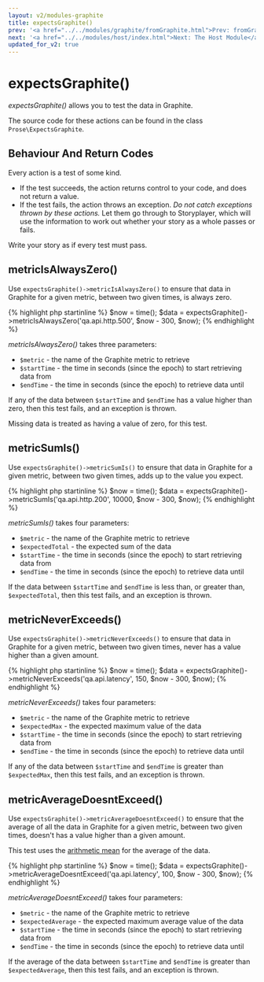 ```yaml
---
layout: v2/modules-graphite
title: expectsGraphite()
prev: '<a href="../../modules/graphite/fromGraphite.html">Prev: fromGraphite()</a>'
next: '<a href="../../modules/host/index.html">Next: The Host Module</a>'
updated_for_v2: true
---
```

# expectsGraphite()

_expectsGraphite()_ allows you to test the data in Graphite.

The source code for these actions can be found in the class `Prose\ExpectsGraphite`.

## Behaviour And Return Codes

Every action is a test of some kind.

* If the test succeeds, the action returns control to your code, and does not return a value.
* If the test fails, the action throws an exception. _Do not catch exceptions thrown by these actions._ Let them go through to Storyplayer, which will use the information to work out whether your story as a whole passes or fails.

Write your story as if every test must pass.

## metricIsAlwaysZero()

Use `expectsGraphite()->metricIsAlwaysZero()` to ensure that data in Graphite for a given metric, between two given times, is always zero.

{% highlight php startinline %}
$now = time();
$data = expectsGraphite()->metricIsAlwaysZero('qa.api.http.500', $now - 300, $now);
{% endhighlight %}

_metricIsAlwaysZero()_ takes three parameters:

* `$metric` - the name of the Graphite metric to retrieve
* `$startTime` - the time in seconds (since the epoch) to start retrieving data from
* `$endTime` - the time in seconds (since the epoch) to retrieve data until

If any of the data between `$startTime` and `$endTime` has a value higher than zero, then this test fails, and an exception is thrown.

Missing data is treated as having a value of zero, for this test.

## metricSumIs()

Use `expectsGraphite()->metricSumIs()` to ensure that data in Graphite for a given metric, between two given times, adds up to the value you expect.

{% highlight php startinline %}
$now = time();
$data = expectsGraphite()->metricSumIs('qa.api.http.200', 10000, $now - 300, $now);
{% endhighlight %}

_metricSumIs()_ takes four parameters:

* `$metric` - the name of the Graphite metric to retrieve
* `$expectedTotal` - the expected sum of the data
* `$startTime` - the time in seconds (since the epoch) to start retrieving data from
* `$endTime` - the time in seconds (since the epoch) to retrieve data until

If the data between `$startTime` and `$endTime` is less than, or greater than, `$expectedTotal`, then this test fails, and an exception is thrown.

## metricNeverExceeds()

Use `expectsGraphite()->metricNeverExceeds()` to ensure that data in Graphite for a given metric, between two given times, never has a value higher than a given amount.

{% highlight php startinline %}
$now = time();
$data = expectsGraphite()->metricNeverExceeds('qa.api.latency', 150, $now - 300, $now);
{% endhighlight %}

_metricNeverExceeds()_ takes four parameters:

* `$metric` - the name of the Graphite metric to retrieve
* `$expectedMax` - the expected maximum value of the data
* `$startTime` - the time in seconds (since the epoch) to start retrieving data from
* `$endTime` - the time in seconds (since the epoch) to retrieve data until

If any of the data between `$startTime` and `$endTime` is greater than `$expectedMax`, then this test fails, and an exception is thrown.

## metricAverageDoesntExceed()

Use `expectsGraphite()->metricAverageDoesntExceed()` to ensure that the average of all the data in Graphite for a given metric, between two given times, doesn't has a value higher than a given amount.

This test uses the [arithmetic mean](http://en.wikipedia.org/wiki/Arithmetic_mean) for the average of the data.

{% highlight php startinline %}
$now = time();
$data = expectsGraphite()->metricAverageDoesntExceed('qa.api.latency', 100, $now - 300, $now);
{% endhighlight %}

_metricAverageDoesntExceed()_ takes four parameters:

* `$metric` - the name of the Graphite metric to retrieve
* `$expectedAverage` - the expected maximum average value of the data
* `$startTime` - the time in seconds (since the epoch) to start retrieving data from
* `$endTime` - the time in seconds (since the epoch) to retrieve data until

If the average of the data between `$startTime` and `$endTime` is greater than `$expectedAverage`, then this test fails, and an exception is thrown.
